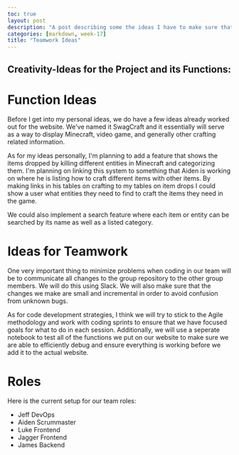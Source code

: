 ```yaml
---
toc: true
layout: post
description: "A post describing some the ideas I have to make sure that my coding team is working together and producing quality code."
categories: [markdown, week-17]
title: "Teamwork Ideas"
---
```


## Creativity-Ideas for the Project and its Functions:

# Function Ideas

Before I get into my personal ideas, we do have a few ideas already worked out for the website. We've named it SwagCraft and it essentially will serve as a way to display Minecraft, video game, and generally other crafting related information. 

As for my ideas personally, I'm planning to add a feature that shows the items dropped by killing different entities in Minecraft and categorizing them. I'm planning on linking this system to something that Aiden is working on where he is listing how to craft different items with other items. By making links in his tables on crafting to my tables on item drops I could show a user what entities they need to find to craft the items they need in the game.

We could also implement a search feature where each item or entity can be searched by its name as well as a listed category.

# Ideas for Teamwork

One very important thing to minimize problems when coding in our team will be to communicate all changes to the group repository to the other group members. We will do this using Slack. We will also make sure that the changes we make are small and incremental in order to avoid confusion from unknown bugs.

As for code development strategies, I think we will try to stick to the Agile methodology and work with coding sprints to ensure that we have focused goals for what to do in each session. Additionally, we will use a seperate notebook to test all of the functions we put on our website to make sure we are able to efficiently debug and ensure everything is working before we add it to the actual website.

# Roles

Here is the current setup for our team roles:
* Jeff DevOps
* Aiden Scrummaster
* Luke Frontend
* Jagger Frontend
* James Backend
